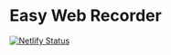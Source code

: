# Easy Web Recorder

[![Netlify Status](https://api.netlify.com/api/v1/badges/6da23e47-6d5e-4ef6-a308-e9b951549e7e/deploy-status)](https://app.netlify.com/sites/simple-web-recorder/deploys)
